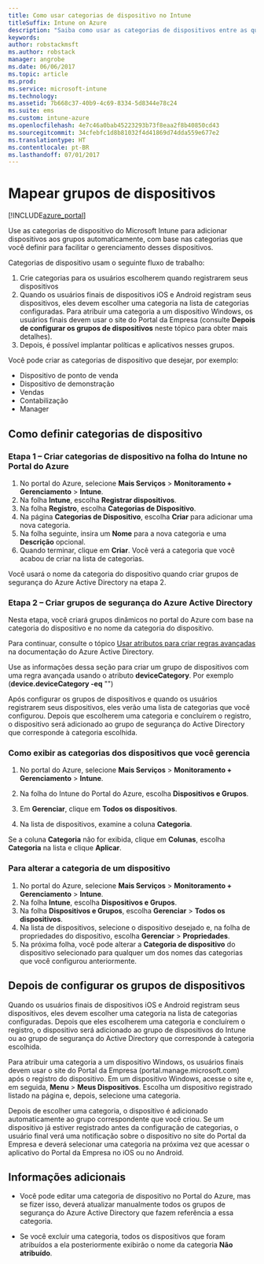 ```yaml
---
title: Como usar categorias de dispositivo no Intune
titleSuffix: Intune on Azure
description: "Saiba como usar as categorias de dispositivos entre as quais os usuários podem escolher quando registram seus dispositivos no Intune."
keywords: 
author: robstackmsft
ms.author: robstack
manager: angrobe
ms.date: 06/06/2017
ms.topic: article
ms.prod: 
ms.service: microsoft-intune
ms.technology: 
ms.assetid: 7b668c37-40b9-4c69-8334-5d8344e78c24
ms.suite: ems
ms.custom: intune-azure
ms.openlocfilehash: 4e7c46a0bab45223293b73f8eaa2f8b40850cd43
ms.sourcegitcommit: 34cfebfc1d8b81032f4d41869d74dda559e677e2
ms.translationtype: HT
ms.contentlocale: pt-BR
ms.lasthandoff: 07/01/2017
---
```

# <a name="map-device-groups"></a>Mapear grupos de dispositivos


[!INCLUDE[azure_portal](./includes/azure_portal.md)]

Use as categorias de dispositivo do Microsoft Intune para adicionar dispositivos aos grupos automaticamente, com base nas categorias que você definir para facilitar o gerenciamento desses dispositivos.

Categorias de dispositivo usam o seguinte fluxo de trabalho:
1. Crie categorias para os usuários escolherem quando registrarem seus dispositivos
3. Quando os usuários finais de dispositivos iOS e Android registram seus dispositivos, eles devem escolher uma categoria na lista de categorias configuradas. Para atribuir uma categoria a um dispositivo Windows, os usuários finais devem usar o site do Portal da Empresa (consulte **Depois de configurar os grupos de dispositivos** neste tópico para obter mais detalhes).
4. Depois, é possível implantar políticas e aplicativos nesses grupos.

Você pode criar as categorias de dispositivo que desejar, por exemplo:
- Dispositivo de ponto de venda
- Dispositivo de demonstração
- Vendas
- Contabilização
- Manager

## <a name="how-to-configure-device-categories"></a>Como definir categorias de dispositivo

### <a name="step-1---create-device-categories-in-the-intune-blade-of-the-azure-portal"></a>Etapa 1 – Criar categorias de dispositivo na folha do Intune no Portal do Azure
1. No portal do Azure, selecione **Mais Serviços** > **Monitoramento + Gerenciamento** > **Intune**.
3. Na folha **Intune**, escolha **Registrar dispositivos**.
3. Na folha **Registro**, escolha **Categorias de Dispositivo**.
4. Na página **Categorias de Dispositivo**, escolha **Criar** para adicionar uma nova categoria.
5. Na folha seguinte, insira um **Nome** para a nova categoria e uma **Descrição** opcional.
6. Quando terminar, clique em **Criar**. Você verá a categoria que você acabou de criar na lista de categorias.

Você usará o nome da categoria do dispositivo quando criar grupos de segurança do Azure Active Directory na etapa 2.

### <a name="step-2---create-azure-active-directory-security-groups"></a>Etapa 2 – Criar grupos de segurança do Azure Active Directory
Nesta etapa, você criará grupos dinâmicos no portal do Azure com base na categoria do dispositivo e no nome da categoria do dispositivo.

Para continuar, consulte o tópico [Usar atributos para criar regras avançadas](https://azure.microsoft.com/documentation/articles/active-directory-accessmanagement-groups-with-advanced-rules/#using-attributes-to-create-rules-for-device-objects) na documentação do Azure Active Directory. 

Use as informações dessa seção para criar um grupo de dispositivos com uma regra avançada usando o atributo **deviceCategory**. Por exemplo (**device.deviceCategory -eq** "*<the device category name you got from the Intune portal>*")

Após configurar os grupos de dispositivos e quando os usuários registrarem seus dispositivos, eles verão uma lista de categorias que você configurou. Depois que escolherem uma categoria e concluírem o registro, o dispositivo será adicionado ao grupo de segurança do Active Directory que corresponde à categoria escolhida.

### <a name="how-to-view-the-categories-of-devices-you-manage"></a>Como exibir as categorias dos dispositivos que você gerencia

1.  No portal do Azure, selecione **Mais Serviços** > **Monitoramento + Gerenciamento** > **Intune**.

2. Na folha do Intune do Portal do Azure, escolha **Dispositivos e Grupos**.

3.  Em **Gerenciar**, clique em **Todos os dispositivos**.

4.  Na lista de dispositivos, examine a coluna **Categoria**.

Se a coluna **Categoria** não for exibida, clique em **Colunas**, escolha **Categoria** na lista e clique **Aplicar**.

### <a name="to-change-the-category-of-a-device"></a>Para alterar a categoria de um dispositivo

1. No portal do Azure, selecione **Mais Serviços** > **Monitoramento + Gerenciamento** > **Intune**.
3. Na folha **Intune**, escolha **Dispositivos e Grupos**.
4. Na folha **Dispositivos e Grupos**, escolha **Gerenciar** > **Todos os dispositivos**.
5. Na lista de dispositivos, selecione o dispositivo desejado e, na folha de propriedades do dispositivo, escolha **Gerenciar** > **Propriedades**.
6. Na próxima folha, você pode alterar a **Categoria de dispositivo** do dispositivo selecionado para qualquer um dos nomes das categorias que você configurou anteriormente.

## <a name="after-you-configure-device-groups"></a>Depois de configurar os grupos de dispositivos

Quando os usuários finais de dispositivos iOS e Android registram seus dispositivos, eles devem escolher uma categoria na lista de categorias configuradas. Depois que eles escolherem uma categoria e concluírem o registro, o dispositivo será adicionado ao grupo de dispositivos do Intune ou ao grupo de segurança do Active Directory que corresponde à categoria escolhida.

Para atribuir uma categoria a um dispositivo Windows, os usuários finais devem usar o site do Portal da Empresa (portal.manage.microsoft.com) após o registro do dispositivo. Em um dispositivo Windows, acesse o site e, em seguida, **Menu** > **Meus Dispositivos**. Escolha um dispositivo registrado listado na página e, depois, selecione uma categoria. 

Depois de escolher uma categoria, o dispositivo é adicionado automaticamente ao grupo correspondente que você criou. Se um dispositivo já estiver registrado antes da configuração de categorias, o usuário final verá uma notificação sobre o dispositivo no site do Portal da Empresa e deverá selecionar uma categoria na próxima vez que acessar o aplicativo do Portal da Empresa no iOS ou no Android.

## <a name="further-information"></a>Informações adicionais
- Você pode editar uma categoria de dispositivo no Portal do Azure, mas se fizer isso, deverá atualizar manualmente todos os grupos de segurança do Azure Active Directory que fazem referência a essa categoria.

- Se você excluir uma categoria, todos os dispositivos que foram atribuídos a ela posteriormente exibirão o nome da categoria **Não atribuído**.



